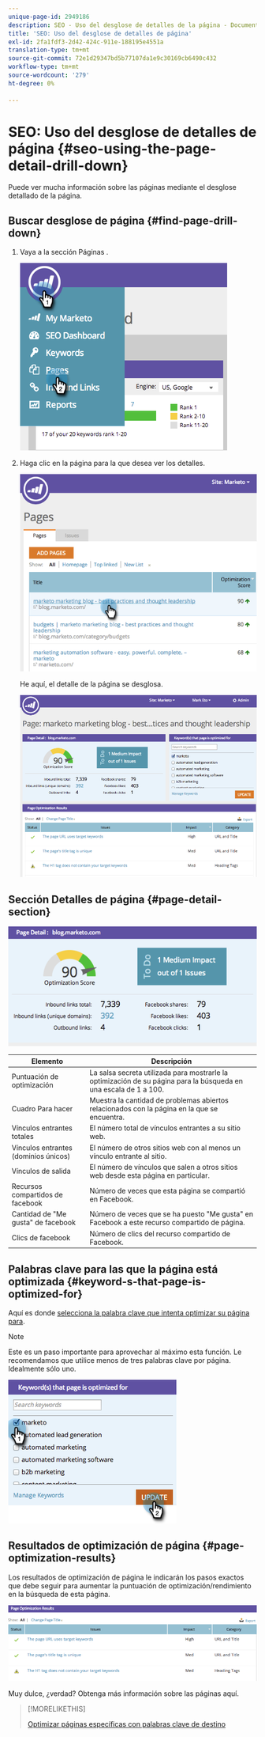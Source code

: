 ```yaml
---
unique-page-id: 2949186
description: SEO - Uso del desglose de detalles de la página - Documentos de Marketo - Documentación del producto
title: 'SEO: Uso del desglose de detalles de página'
exl-id: 2fa1fdf3-2d42-424c-911e-188195e4551a
translation-type: tm+mt
source-git-commit: 72e1d29347bd5b77107da1e9c30169cb6490c432
workflow-type: tm+mt
source-wordcount: '279'
ht-degree: 0%

---
```


# SEO: Uso del desglose de detalles de página {#seo-using-the-page-detail-drill-down}

Puede ver mucha información sobre las páginas mediante el desglose detallado de la página.

## Buscar desglose de página {#find-page-drill-down}

1. Vaya a la sección Páginas .

   ![](assets/image2014-9-17-21-3a54-3a53.png)

1. Haga clic en la página para la que desea ver los detalles.

   ![](assets/image2014-9-17-21-3a54-3a58.png)

   He aquí, el detalle de la página se desglosa.

   ![](assets/image2014-9-17-21-3a55-3a2.png)

## Sección Detalles de página {#page-detail-section}

![](assets/image2014-9-17-21-3a55-3a46.png)

| Elemento | Descripción |
|---|---|
| Puntuación de optimización | La salsa secreta utilizada para mostrarle la optimización de su página para la búsqueda en una escala de 1 a 100. |
| Cuadro Para hacer | Muestra la cantidad de problemas abiertos relacionados con la página en la que se encuentra. |
| Vínculos entrantes totales | El número total de vínculos entrantes a su sitio web. |
| Vínculos entrantes (dominios únicos) | El número de otros sitios web con al menos un vínculo entrante al sitio. |
| Vínculos de salida | El número de vínculos que salen a otros sitios web desde esta página en particular. |
| Recursos compartidos de facebook | Número de veces que esta página se compartió en Facebook. |
| Cantidad de &quot;Me gusta&quot; de facebook | Número de veces que se ha puesto &quot;Me gusta&quot; en Facebook a este recurso compartido de página. |
| Clics de facebook | Número de clics del recurso compartido de Facebook. |

## Palabras clave para las que la página está optimizada {#keyword-s-that-page-is-optimized-for}

Aquí es donde [selecciona la palabra clave que intenta optimizar su página para](/help/marketo/product-docs/additional-apps/seo/keywords/seo-optimize-specific-pages-with-targeted-keywords.md).

>[!NOTE]
>
>Este es un paso importante para aprovechar al máximo esta función. Le recomendamos que utilice menos de tres palabras clave por página. Idealmente sólo uno.

![](assets/image2014-9-17-21-3a56-3a35.png)

## Resultados de optimización de página {#page-optimization-results}

Los resultados de optimización de página le indicarán los pasos exactos que debe seguir para aumentar la puntuación de optimización/rendimiento en la búsqueda de esta página.

![](assets/image2014-9-17-21-3a56-3a41.png)

Muy dulce, ¿verdad? Obtenga más información sobre las páginas aquí.

>[!MORELIKETHIS]
>
>[Optimizar páginas específicas con palabras clave de destino](/help/marketo/product-docs/additional-apps/seo/keywords/seo-optimize-specific-pages-with-targeted-keywords.md)
